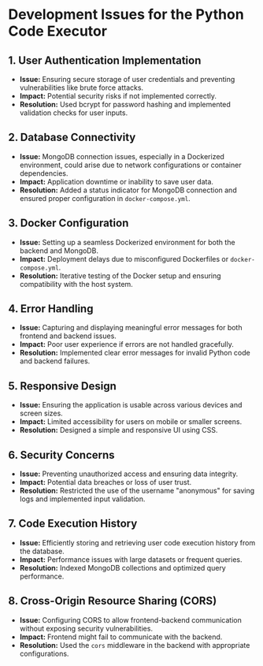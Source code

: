 # Development Issues for the Python Code Executor

## 1. **User Authentication Implementation**
- **Issue:** Ensuring secure storage of user credentials and preventing vulnerabilities like brute force attacks.
- **Impact:** Potential security risks if not implemented correctly.
- **Resolution:** Used bcrypt for password hashing and implemented validation checks for user inputs.

## 2. **Database Connectivity**
- **Issue:** MongoDB connection issues, especially in a Dockerized environment, could arise due to network configurations or container dependencies.
- **Impact:** Application downtime or inability to save user data.
- **Resolution:** Added a status indicator for MongoDB connection and ensured proper configuration in `docker-compose.yml`.

## 3. **Docker Configuration**
- **Issue:** Setting up a seamless Dockerized environment for both the backend and MongoDB.
- **Impact:** Deployment delays due to misconfigured Dockerfiles or `docker-compose.yml`.
- **Resolution:** Iterative testing of the Docker setup and ensuring compatibility with the host system.

## 4. **Error Handling**
- **Issue:** Capturing and displaying meaningful error messages for both frontend and backend issues.
- **Impact:** Poor user experience if errors are not handled gracefully.
- **Resolution:** Implemented clear error messages for invalid Python code and backend failures.

## 5. **Responsive Design**
- **Issue:** Ensuring the application is usable across various devices and screen sizes.
- **Impact:** Limited accessibility for users on mobile or smaller screens.
- **Resolution:** Designed a simple and responsive UI using CSS.

## 6. **Security Concerns**
- **Issue:** Preventing unauthorized access and ensuring data integrity.
- **Impact:** Potential data breaches or loss of user trust.
- **Resolution:** Restricted the use of the username "anonymous" for saving logs and implemented input validation.

## 7. **Code Execution History**
- **Issue:** Efficiently storing and retrieving user code execution history from the database.
- **Impact:** Performance issues with large datasets or frequent queries.
- **Resolution:** Indexed MongoDB collections and optimized query performance.

## 8. **Cross-Origin Resource Sharing (CORS)**
- **Issue:** Configuring CORS to allow frontend-backend communication without exposing security vulnerabilities.
- **Impact:** Frontend might fail to communicate with the backend.
- **Resolution:** Used the `cors` middleware in the backend with appropriate configurations.
